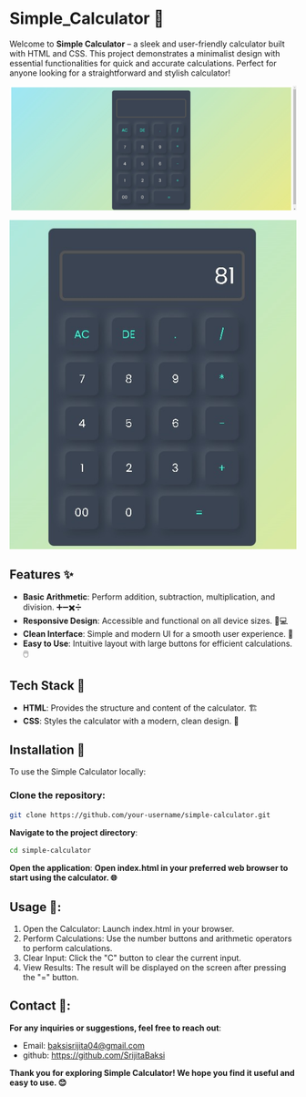 # **Simple_Calculator** 🧮

Welcome to **Simple Calculator** – a sleek and user-friendly calculator built with HTML and CSS. This project demonstrates a minimalist design with essential functionalities for quick and accurate calculations. Perfect for anyone looking for a straightforward and stylish calculator!

![Calculator Screenshot](calc1.jpeg)

![Calculator Screenshot](calc2.jpeg)

## **Features** ✨

- **Basic Arithmetic**: Perform addition, subtraction, multiplication, and division. ➕➖✖️➗
- **Responsive Design**: Accessible and functional on all device sizes. 📱💻
- **Clean Interface**: Simple and modern UI for a smooth user experience. 🎨
- **Easy to Use**: Intuitive layout with large buttons for efficient calculations. 🖱️

## **Tech Stack** 🔧

- **HTML**: Provides the structure and content of the calculator. 🏗️
- **CSS**: Styles the calculator with a modern, clean design. 🎨

## **Installation** 🚀

To use the Simple Calculator locally:

### **Clone the repository:**

```sh
git clone https://github.com/your-username/simple-calculator.git
```
**Navigate to the project directory**:
```sh
cd simple-calculator
```
**Open the application**:
**Open index.html in your preferred web browser to start using the calculator. 🌐**

## **Usage 📖**:
1. Open the Calculator: Launch index.html in your browser.
2. Perform Calculations: Use the number buttons and arithmetic operators to perform calculations.
3. Clear Input: Click the "C" button to clear the current input.
4. View Results: The result will be displayed on the screen after pressing the "=" button.

## **Contact 📧**:
**For any inquiries or suggestions, feel free to reach out**:
- Email: baksisrijita04@gmail.com
- github: https://github.com/SrijitaBaksi

**Thank you for exploring Simple Calculator! We hope you find it useful and easy to use. 😊**
